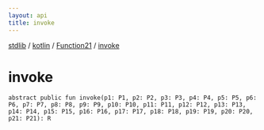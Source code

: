 ```yaml
---
layout: api
title: invoke
---
```

[stdlib](../../index.html) / [kotlin](../index.html) / [Function21](index.html) / [invoke](invoke.html)

# invoke

```
abstract public fun invoke(p1: P1, p2: P2, p3: P3, p4: P4, p5: P5, p6: P6, p7: P7, p8: P8, p9: P9, p10: P10, p11: P11, p12: P12, p13: P13, p14: P14, p15: P15, p16: P16, p17: P17, p18: P18, p19: P19, p20: P20, p21: P21): R
```
